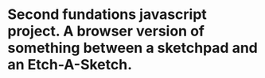 # Second fundations javascript project. A browser version of something between a sketchpad and an Etch-A-Sketch.
